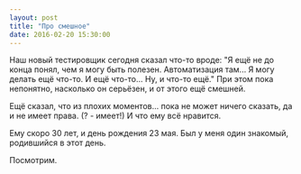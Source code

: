 ```yaml
---
layout: post
title: "Про смешное"
date: 2016-02-20 15:30:00
---
```


Наш новый тестировщик сегодня сказал что-то вроде: "Я ещё не до конца понял, чем я могу быть полезен. Автоматизация там... Я могу делать ещё что-то. И ещё что-то... Ну, и что-то ещё." При этом пока непонятно, насколько он серьёзен, и от этого ещё смешней.

Ещё сказал, что из плохих моментов... пока не может ничего сказать, да и не имеет права. (? - имеет!) И что ему всё нравится.

Ему скоро 30 лет, и день рождения 23 мая. Был у меня один знакомый, родившийся в этот день.

Посмотрим.


